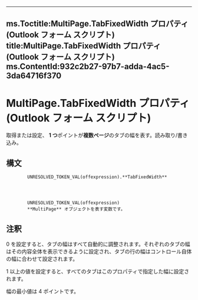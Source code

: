 

---
ms.Toctitle:MultiPage.TabFixedWidth プロパティ (Outlook フォーム スクリプト)
title:MultiPage.TabFixedWidth プロパティ (Outlook フォーム スクリプト)
ms.ContentId:932c2b27-97b7-adda-4ac5-3da64716f370
---
# MultiPage.TabFixedWidth プロパティ (Outlook フォーム スクリプト)




取得または設定、 **1 つ**ポイントが**複数ページ**のタブの幅を表す。読み取り/書き込み。

## 構文

            UNRESOLVED_TOKEN_VAL(offexpression).**TabFixedWidth**




            UNRESOLVED_TOKEN_VAL(offexpression)
            **MultiPage** オブジェクトを表す変数です。



## 注釈
0 を設定すると、タブの幅はすべて自動的に調整されます。それぞれのタブの幅はその内容全体を表示できるように設定され、タブの行の幅はコントロール自体の幅に合わせて設定されます。



1 以上の値を設定すると、すべてのタブはこのプロパティで指定した幅に設定されます。



幅の最小値は 4 ポイントです。




